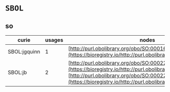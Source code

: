 # `SBOL`
## so
| curie        |   usages | nodes                                                                                                                                                                                                                        |
|--------------|----------|------------------------------------------------------------------------------------------------------------------------------------------------------------------------------------------------------------------------------|
| SBOL:jgquinn |        1 | [http://purl.obolibrary.org/obo/SO:0001691](https://bioregistry.io/http://purl.obolibrary.org/obo/SO:0001691)                                                                                                                |
| SBOL:jb      |        2 | [http://purl.obolibrary.org/obo/SO:0002211](https://bioregistry.io/http://purl.obolibrary.org/obo/SO:0002211), [http://purl.obolibrary.org/obo/SO:0002212](https://bioregistry.io/http://purl.obolibrary.org/obo/SO:0002212) |
